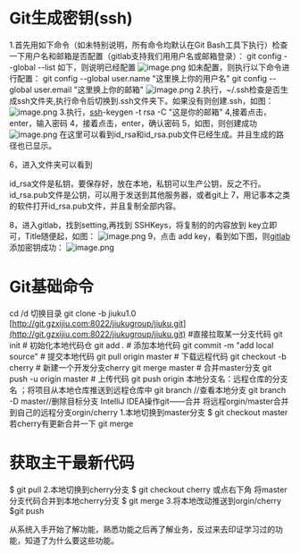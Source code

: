 # Git生成密钥(ssh)
1.首先用如下命令（如未特别说明，所有命令均默认在Git Bash工具下执行）检查一下用户名和邮箱是否配置（gitlab支持我们用用户名或邮箱登录）：
git config --global  --list
如下，则说明已经配置
![image.png](https://images.cherryfloris.eu.org/2022/1648887436526-38b60485-7f94-4c43-a4d3-75b8eae3ac23.png)
如未配置，则执行以下命令进行配置：
git config --global  user.name "这里换上你的用户名"
git config --global user.email "这里换上你的邮箱"
![image.png](https://images.cherryfloris.eu.org/2022/1648887493872-950a39da-9777-4b5a-a535-3abb74843036.png)
2.执行，~/.ssh检查是否生成ssh文件夹,执行命令后切换到.ssh文件夹下。如果没有则创建.ssh，如图：
![image.png](https://images.cherryfloris.eu.org/2022/1648887513567-e6f98aab-594b-4588-be49-5e2052563d02.png)
3.执行，[ssh](https://so.csdn.net/so/search?q=ssh&spm=1001.2101.3001.7020)-keygen -t rsa -C "这是你的邮箱"
4,接着点击，enter，输入密码
4，接着点击，enter，确认密码
5，如图，则创建成功
![image.png](https://images.cherryfloris.eu.org/2022/1648887552137-52110bfc-28fc-4304-9c82-babcf39567b1.png)
在这里可以看到id_rsa和id_rsa.pub文件已经生成。并且生成的路径也已显示。

6，进入文件夹可以看到

id_rsa文件是私钥，要保存好，放在本地，私钥可以生产公钥，反之不行。
id_rsa.pub文件是公钥，可以用于发送到其他服务器，或者git上
7，用记事本之类的软件打开id_rsa.pub文件，并且复制全部内容。

8，进入gitlab，找到setting,再找到 SSHKeys，将复制的的内容放到 key立即可，Title随便起，如图：
![image.png](https://images.cherryfloris.eu.org/2022/1648887654611-ada0b511-60d5-48f7-9530-1bb4298a087b.png)
9，点击 add key，看到如下图，则[gitlab](https://so.csdn.net/so/search?q=gitlab&spm=1001.2101.3001.7020)添加密钥成功：
![image.png](https://images.cherryfloris.eu.org/2022/1648887679207-f1fac3ea-585b-4dac-9655-a96f93a29408.png)

# Git基础命令
cd /d 切换目录
git clone -b jiuku1.0 [http://git.gzxijiu.com:8022/jiukugroup/jiuku.git](http://git.gzxijiu.com:8022/jiukugroup/jiuku.git)   #直接拉取某一分支代码
git init                              # 初始化本地代码仓
git add .                             # 添加本地代码
git commit -m "add local source"      # 提交本地代码
git pull origin master                # 下载远程代码
git checkout -b cherry           # 新建一个开发分支cherry
git merge master                      # 合并master分支
git push -u origin master             # 上传代码
git  push origin 本地分支名：远程仓库的分支名 ；将项目从本地仓库推送到远程仓库中
git branch //查看本地分支
git branch -D master//删除目标分支
IntelliJ IDEA操作git——合并
将远程orgin/master合并到自己的远程分支orgin/cherry
1.本地切换到master分支
$ git checkout master        若cherry有更新合并一下 git merge
# 获取主干最新代码
$ git pull
2.本地切换到cherry分支
$ git checkout cherry    或点右下角
将master分支代码合并到本地cherry分支
$ git merge
3.将本地改动推送到orgin/cherry
$git push


从系统入手开始了解功能，熟悉功能之后再了解业务，反过来去印证学习过的功能，知道了为什么要这些功能。
